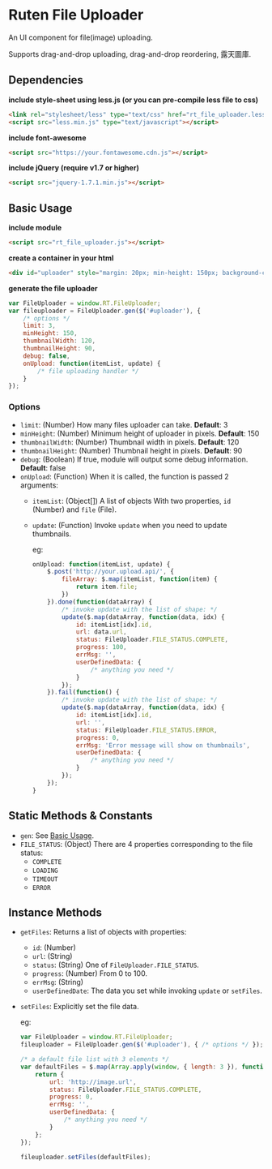 # Ruten File Uploader

An UI component for file(image) uploading.

Supports drag-and-drop uploading, drag-and-drop reordering, 露天圖庫.

## Dependencies

**include style-sheet using less.js (or you can pre-compile less file to css)**
```html
<link rel="stylesheet/less" type="text/css" href="rt_file_uploader.less" />
<script src="less.min.js" type="text/javascript"></script>
```

**include font-awesome**
```html
<script src="https://your.fontawesome.cdn.js"></script>
```

**include jQuery (require v1.7 or higher)**
```html
<script src="jquery-1.7.1.min.js"></script>
```

## Basic Usage

**include module**
```html
<script src="rt_file_uploader.js"></script>
```

**create a container in your html**
```html
<div id="uploader" style="margin: 20px; min-height: 150px; background-color: #f3f3f3;"></div>
```

**generate the file uploader**

```javascript
var FileUploader = window.RT.FileUploader;
var fileuploader = FileUploader.gen($('#uploader'), {
    /* options */
    limit: 3,
    minHeight: 150,
    thumbnailWidth: 120,
    thumbnailHeight: 90,
    debug: false,
    onUpload: function(itemList, update) {
        /* file uploading handler */
    }
});
```

### Options

* `limit`: (Number) How many files uploader can take. **Default**: 3
* `minHeight`: (Number) Minimum height of uploader in pixels. **Default**: 150
* `thumbnailWidth`: (Number) Thumbnail width in pixels. **Default**: 120
* `thumbnailHeight`: (Number) Thumbnail height in pixels. **Default**: 90
* `debug`: (Boolean) If true, module will output some debug information. **Default**: false
* `onUpload`: (Function) When it is called, the function is passed 2 arguments: 
    * `itemList`: (Object[]) A list of objects With two properties, `id` (Number) and `file` (File).
    * `update`: (Function) Invoke `update` when you need to update thumbnails.

        eg:

        ```javascript
        onUpload: function(itemList, update) {
            $.post('http://your.upload.api/', {
                fileArray: $.map(itemList, function(item) {
                    return item.file;
                })
            }).done(function(dataArray) {
                /* invoke update with the list of shape: */
                update($.map(dataArray, function(data, idx) {
                    id: itemList[idx].id,
                    url: data.url,
                    status: FileUploader.FILE_STATUS.COMPLETE,
                    progress: 100,
                    errMsg: '',
                    userDefinedData: {
                        /* anything you need */
                    }
                });
            }).fail(function() {
                /* invoke update with the list of shape: */
                update($.map(dataArray, function(data, idx) {
                    id: itemList[idx].id,
                    url: '',
                    status: FileUploader.FILE_STATUS.ERROR,
                    progress: 0,
                    errMsg: 'Error message will show on thumbnails',
                    userDefinedData: {
                        /* anything you need */
                    }
                });
            });
        }
        ```

## Static Methods & Constants

* `gen`: See [Basic Usage](#basic-usage).
* `FILE_STATUS`: (Object) There are 4 properties corresponding to the file status:
    * `COMPLETE`
    * `LOADING`
    * `TIMEOUT`
    * `ERROR`

## Instance Methods

* `getFiles`: Returns a list of objects with properties:
    * `id`: (Number)
    * `url`: (String)
    * `status`: (String) One of `FileUploader.FILE_STATUS`.
    * `progress`: (Number) From 0 to 100.
    * `errMsg`: (String)
    * `userDefinedDate`: The data you set while invoking `update` or `setFiles`.
* `setFiles`: Explicitly set the file data.

    eg:

    ```javascript
    var FileUploader = window.RT.FileUploader;
    fileuploader = FileUploader.gen($('#uploader'), { /* options */ });
    
    /* a default file list with 3 elements */
    var defaultFiles = $.map(Array.apply(window, { length: 3 }), function() {
        return {
            url: 'http://image.url',
            status: FileUploader.FILE_STATUS.COMPLETE,
            progress: 0,
            errMsg: '',
            userDefinedData: {
                /* anything you need */
            }
        };
    });

    fileuploader.setFiles(defaultFiles);
    ```
